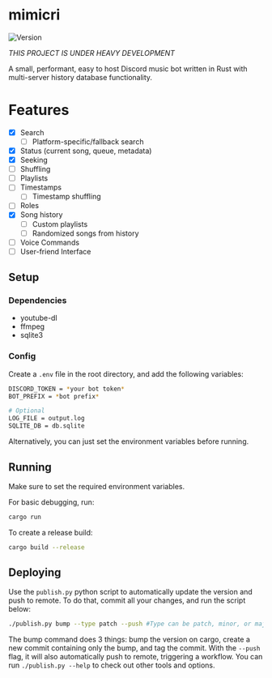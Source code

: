 # mimicri

![Version](https://img.shields.io/docker/v/poohcom1/mimicri?arch=amd64&sort=date)

_THIS PROJECT IS UNDER HEAVY DEVELOPMENT_

A small, performant, easy to host Discord music bot written in Rust with multi-server history database functionality.

# Features

- [x] Search
  - [ ] Platform-specific/fallback search
- [x] Status (current song, queue, metadata)
- [x] Seeking
- [ ] Shuffling
- [ ] Playlists
- [ ] Timestamps
  - [ ] Timestamp shuffling
- [ ] Roles
- [x] Song history
  - [ ] Custom playlists
  - [ ] Randomized songs from history
- [ ] Voice Commands
- [ ] User-friend Interface

## Setup

### Dependencies

- youtube-dl
- ffmpeg
- sqlite3

### Config

Create a `.env` file in the root directory, and add the following variables:

```sh
DISCORD_TOKEN = *your bot token*
BOT_PREFIX = *bot prefix*

# Optional
LOG_FILE = output.log
SQLITE_DB = db.sqlite
```

Alternatively, you can just set the environment variables before running.

## Running

Make sure to set the required environment variables.

For basic debugging, run:

```sh
cargo run
```

To create a release build:

```sh
cargo build --release
```

## Deploying

Use the `publish.py` python script to automatically update the version and push to remote. To do that, commit all your changes, and run the script below:

```sh
./publish.py bump --type patch --push #Type can be patch, minor, or major
```

The bump command does 3 things: bump the version on cargo, create a new commit containing only the bump, and tag the commit. With the `--push` flag, it will also automatically push to remote, triggering a workflow. You can run `./publish.py --help` to check out other tools and options.


